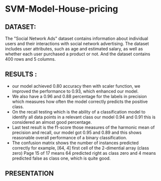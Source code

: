 # SVM-Model-House-pricing
## DATASET:
The "Social Network Ads" dataset contains information about individual users and their interactions with social network advertising. The dataset includes user attributes, such as age and estimated salary, as well as whether each user purchased a product or not. And the dataset contains 400 rows and 5 columns.

## RESULTS :
* our model achieved 0.80 accuracy then with scaler
function, we improved the performance to 0.93, which enhanced
our model.
* We also have a 0.96 and 0.88 percentage for the labels in
precision which measures how often the model correctly
predicts the positive class.
* On the recall testing which is the ability of a classification
model to identify all data points in a
relevant class our model 0.94 and 0.91 this is considered an
almost good percentage.
* Last test result is the f1-score those measures of the harmonic
mean of precision and recall, our model got 0.95 and 0.89 and
this shows reasonable overall performance of a binary
classification.
* The confusion matrix shows the number of
instances predicted correctly for
example, [64, 4] first cell of the 2-dimential array (class zero)
Page 15 of 17
means 64 predicted right as class
zero and 4 means predicted false as class one, which is quite
good.

## PRESENTATION
